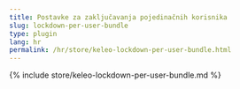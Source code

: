 ```yaml
---
title: Postavke za zaključavanja pojedinačnih korisnika
slug: lockdown-per-user-bundle
type: plugin
lang: hr
permalink: /hr/store/keleo-lockdown-per-user-bundle.html
---
```


{% include store/keleo-lockdown-per-user-bundle.md %}
